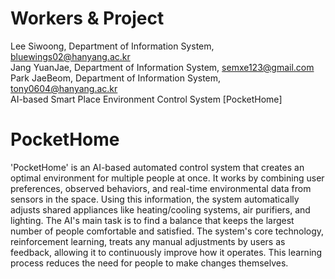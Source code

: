 # Workers & Project
Lee Siwoong, Department of Information System, bluewings02@hanyang.ac.kr
</br>
Jang YuanJae, Department of Information System, semxe123@gmail.com   
Park JaeBeom, Department of Information System, tony0604@hanyang.ac.kr
</br>
AI-based Smart Place Environment Control System [PocketHome]

# PocketHome
'PocketHome' is an AI-based automated control system that creates an optimal environment for multiple people at once. It works by combining user preferences, observed behaviors, and real-time environmental data from sensors in the space. Using this information, the system automatically adjusts shared appliances like heating/cooling systems, air purifiers, and lighting. The AI's main task is to find a balance that keeps the largest number of people comfortable and satisfied. The system's core technology, reinforcement learning, treats any manual adjustments by users as feedback, allowing it to continuously improve how it operates. This learning process reduces the need for people to make changes themselves.
